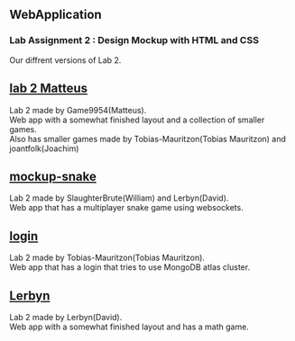 ## WebApplication
### Lab Assignment 2 : Design Mockup with HTML and CSS

Our diffrent versions of Lab 2.

## [lab 2 Matteus](https://github.com/Tobias-Mauritzon/WebApplication/tree/main/Lab%202/lab2%20Matteus)
Lab 2 made by Game9954(Matteus).<br/>
Web app with a somewhat finished layout and a collection of smaller games.<br/>
Also has smaller games made by Tobias-Mauritzon(Tobias Mauritzon) and joantfolk(Joachim)


## [mockup-snake](https://github.com/Tobias-Mauritzon/WebApplication/tree/main/Lab%202/mockup-snake)
Lab 2 made by SlaughterBrute(William) and Lerbyn(David).<br/>
Web app that has a multiplayer snake game using websockets.


## [login](https://github.com/Tobias-Mauritzon/WebApplication/tree/main/Lab%202/login)
Lab 2 made by Tobias-Mauritzon(Tobias Mauritzon).<br/>
Web app that has a login that tries to use MongoDB atlas cluster.


## [Lerbyn](https://github.com/Tobias-Mauritzon/WebApplication/tree/main/Lab%202/Lerbyn)
Lab 2 made by Lerbyn(David).<br/>
Web app with a somewhat finished layout and has a math game.
